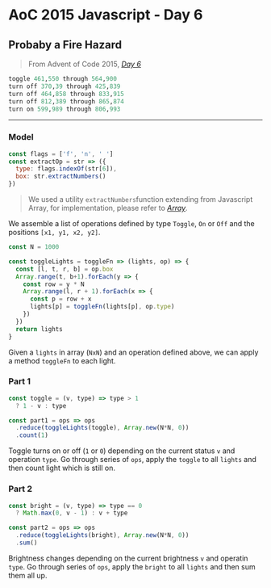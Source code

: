 # AoC 2015 Javascript - Day 6

## Probaby a Fire Hazard

> From Advent of Code 2015, [*Day 6*](https://adventofcode.com/2015/day/6)

```fortran
toggle 461,550 through 564,900
turn off 370,39 through 425,839
turn off 464,858 through 833,915
turn off 812,389 through 865,874
turn on 599,989 through 806,993
```

---

### Model

```javascript
const flags = ['f', 'n', ' ']
const extractOp = str => ({
  type: flags.indexOf(str[6]),
  box: str.extractNumbers()
})
```

> We used a utility `extractNumbers`function extending from Javascript Array, for implementation, please refer to [*Array*](https://medium.com/@windmaomao/advent-of-code-2015-javascript-array-utility-1b1c4fa8f5c7).

We assemble a list of operations defined by type  `Toggle`, `On` or `Off` and the positions  `[x1, y1, x2, y2]`.

```javascript
const N = 1000

const toggleLights = toggleFn => (lights, op) => {
  const [l, t, r, b] = op.box
  Array.range(t, b+1).forEach(y => {
    const row = y * N
    Array.range(l, r + 1).forEach(x => {
      const p = row + x
      lights[p] = toggleFn(lights[p], op.type)
    })
  })
  return lights
}
```

Given a `lights` in array (`NxN`) and an operation defined above, we can apply a method `toggleFn` to each light. 

### Part 1

```javascript
const toggle = (v, type) => type > 1
  ? 1 - v : type

const part1 = ops => ops
  .reduce(toggleLights(toggle), Array.new(N*N, 0))
  .count(1)

```

Toggle turns on or off (`1` or `0`) depending on the current status `v` and operation `type`. Go through series of `ops`, apply the `toggle` to all `lights` and then count light which is still on.

### Part 2

```javascript
const bright = (v, type) => type == 0
  ? Math.max(0, v - 1) : v + type

const part2 = ops => ops
  .reduce(toggleLights(bright), Array.new(N*N, 0))
  .sum()
```

Brightness changes depending on the current brightness `v` and operatin `type`. Go through series of `ops`, apply the `bright` to all `lights` and then sum them all up.